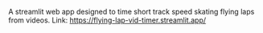 A streamlit web app designed to time short track speed skating flying laps from videos. 
Link: https://flying-lap-vid-timer.streamlit.app/
